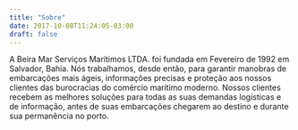 ```yaml
---
title: "Sobre"
date: 2017-10-08T11:24:05-03:00
draft: false
---
```


A Beira Mar Serviços Marítimos LTDA. foi fundada em Fevereiro de 1992 em Salvador, Bahia. Nós trabalhamos, desde então, para garantir manobras de embarcações mais ágeis, informações precisas e proteção aos nossos clientes das burocracias do comércio marítimo moderno. Nossos clientes recebem as melhores soluções para todas as suas demandas logísticas e de informação, antes de suas embarcações chegarem ao destino e durante sua permanência no porto.